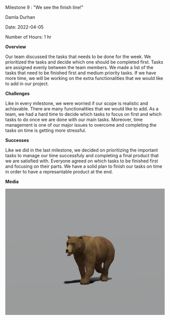 Milestone 9 : "We see the finish line!"

Damla Durhan

Date: 2022-04-05

Number of Hours: 1 hr

**Overview**

Our team discussed the tasks that needs to be done for the week. We prioritized the tasks and decide which one should be completed first.
Tasks are assigned evenly between the team members. We made a list of the tasks that need to be finished first and medium priority tasks. If we have more time,
we will be working on the extra functionalities that we would like to add in our project. 


**Challenges**

Like in every milestone, we were worried if our scope is realistic and achiavable. There are many functionalities that we would like to add. As a team, we had
a hard time to decide which tasks to focus on first and which tasks to do once we are done with our main tasks. Moreover, time management is one of our major issues to
overcome and completing the tasks on time is getting more stressful. 


**Successes**

Like we did in the last milestone,  we decided on prioritizing the important tasks to manage our time successfuly and completing a final product
that we are satisfied with. Everyone agreed on which tasks to be finished first and focusing on their parts. We have a solid plan to finish our tasks on time
in order to have a represantable product at the end.


**Media**


![](https://github.com/BIT-IMD-Learning-with-AS/imd3901-term-project-nard/blob/main/documentation/blogposts/bear.jpg?raw=true)
